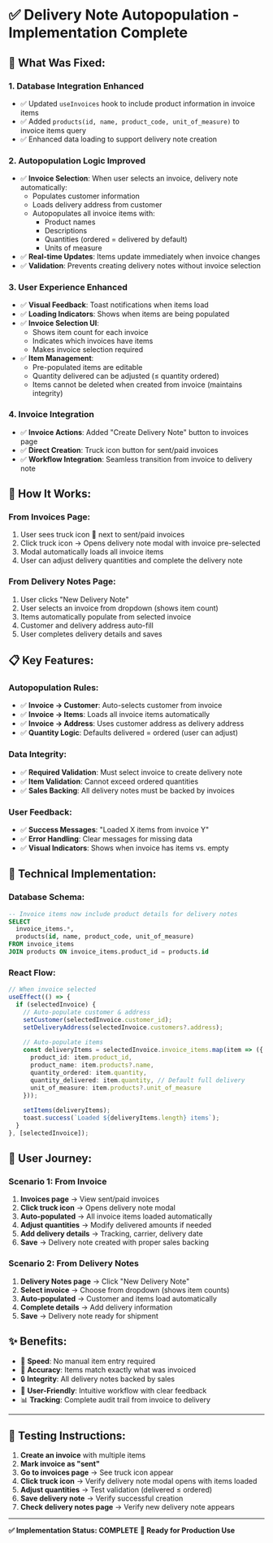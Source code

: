 # ✅ Delivery Note Autopopulation - Implementation Complete

## 🎯 **What Was Fixed:**

### 1. **Database Integration Enhanced**
- ✅ Updated `useInvoices` hook to include product information in invoice items
- ✅ Added `products(id, name, product_code, unit_of_measure)` to invoice items query
- ✅ Enhanced data loading to support delivery note creation

### 2. **Autopopulation Logic Improved**
- ✅ **Invoice Selection**: When user selects an invoice, delivery note automatically:
  - Populates customer information
  - Loads delivery address from customer
  - Autopopulates all invoice items with:
    - Product names
    - Descriptions
    - Quantities (ordered = delivered by default)
    - Units of measure
- ✅ **Real-time Updates**: Items update immediately when invoice changes
- ✅ **Validation**: Prevents creating delivery notes without invoice selection

### 3. **User Experience Enhanced**
- ✅ **Visual Feedback**: Toast notifications when items load
- ✅ **Loading Indicators**: Shows when items are being populated
- ✅ **Invoice Selection UI**: 
  - Shows item count for each invoice
  - Indicates which invoices have items
  - Makes invoice selection required
- ✅ **Item Management**:
  - Pre-populated items are editable
  - Quantity delivered can be adjusted (≤ quantity ordered)
  - Items cannot be deleted when created from invoice (maintains integrity)

### 4. **Invoice Integration**
- ✅ **Invoice Actions**: Added "Create Delivery Note" button to invoices page
- ✅ **Direct Creation**: Truck icon button for sent/paid invoices
- ✅ **Workflow Integration**: Seamless transition from invoice to delivery note

## 🚀 **How It Works:**

### **From Invoices Page:**
1. User sees truck icon 🚛 next to sent/paid invoices
2. Click truck icon → Opens delivery note modal with invoice pre-selected
3. Modal automatically loads all invoice items
4. User can adjust delivery quantities and complete the delivery note

### **From Delivery Notes Page:**
1. User clicks "New Delivery Note"
2. User selects an invoice from dropdown (shows item count)
3. Items automatically populate from selected invoice
4. Customer and delivery address auto-fill
5. User completes delivery details and saves

## 📋 **Key Features:**

### **Autopopulation Rules:**
- ✅ **Invoice → Customer**: Auto-selects customer from invoice
- ✅ **Invoice → Items**: Loads all invoice items automatically
- ✅ **Invoice → Address**: Uses customer address as delivery address
- ✅ **Quantity Logic**: Defaults delivered = ordered (user can adjust)

### **Data Integrity:**
- ✅ **Required Validation**: Must select invoice to create delivery note
- ✅ **Item Validation**: Cannot exceed ordered quantities
- ✅ **Sales Backing**: All delivery notes must be backed by invoices

### **User Feedback:**
- ✅ **Success Messages**: "Loaded X items from invoice Y"
- ✅ **Error Handling**: Clear messages for missing data
- ✅ **Visual Indicators**: Shows when invoice has items vs. empty

## 🔧 **Technical Implementation:**

### **Database Schema:**
```sql
-- Invoice items now include product details for delivery notes
SELECT 
  invoice_items.*,
  products(id, name, product_code, unit_of_measure)
FROM invoice_items 
JOIN products ON invoice_items.product_id = products.id
```

### **React Flow:**
```typescript
// When invoice selected
useEffect(() => {
  if (selectedInvoice) {
    // Auto-populate customer & address
    setCustomer(selectedInvoice.customer_id);
    setDeliveryAddress(selectedInvoice.customers?.address);
    
    // Auto-populate items
    const deliveryItems = selectedInvoice.invoice_items.map(item => ({
      product_id: item.product_id,
      product_name: item.products?.name,
      quantity_ordered: item.quantity,
      quantity_delivered: item.quantity, // Default full delivery
      unit_of_measure: item.products?.unit_of_measure
    }));
    
    setItems(deliveryItems);
    toast.success(`Loaded ${deliveryItems.length} items`);
  }
}, [selectedInvoice]);
```

## 📱 **User Journey:**

### **Scenario 1: From Invoice**
1. **Invoices page** → View sent/paid invoices
2. **Click truck icon** → Opens delivery note modal
3. **Auto-populated** → All invoice items loaded automatically
4. **Adjust quantities** → Modify delivered amounts if needed
5. **Add delivery details** → Tracking, carrier, delivery date
6. **Save** → Delivery note created with proper sales backing

### **Scenario 2: From Delivery Notes**
1. **Delivery Notes page** → Click "New Delivery Note"
2. **Select invoice** → Choose from dropdown (shows item counts)
3. **Auto-populated** → Customer and items load automatically
4. **Complete details** → Add delivery information
5. **Save** → Delivery note ready for shipment

## ✨ **Benefits:**

- 🚀 **Speed**: No manual item entry required
- 🎯 **Accuracy**: Items match exactly what was invoiced
- 🔒 **Integrity**: All delivery notes backed by sales
- 👥 **User-Friendly**: Intuitive workflow with clear feedback
- 📊 **Tracking**: Complete audit trail from invoice to delivery

---

## 🧪 **Testing Instructions:**

1. **Create an invoice** with multiple items
2. **Mark invoice as "sent"** 
3. **Go to invoices page** → See truck icon appear
4. **Click truck icon** → Verify delivery note modal opens with items loaded
5. **Adjust quantities** → Test validation (delivered ≤ ordered)
6. **Save delivery note** → Verify successful creation
7. **Check delivery notes page** → Verify new delivery note appears

---

**✅ Implementation Status: COMPLETE**
**🚀 Ready for Production Use**
